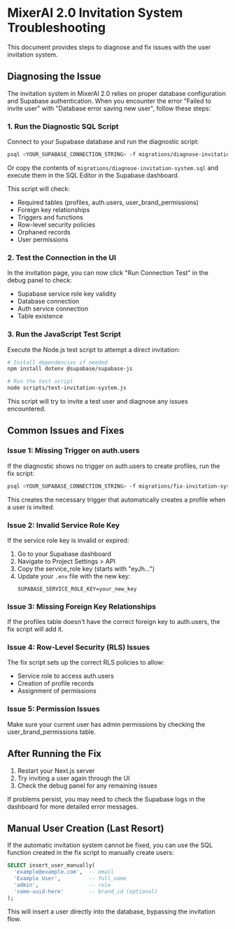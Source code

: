 # MixerAI 2.0 Invitation System Troubleshooting

This document provides steps to diagnose and fix issues with the user invitation system.

## Diagnosing the Issue

The invitation system in MixerAI 2.0 relies on proper database configuration and Supabase authentication. When you encounter the error "Failed to invite user" with "Database error saving new user", follow these steps:

### 1. Run the Diagnostic SQL Script

Connect to your Supabase database and run the diagnostic script:

```bash
psql <YOUR_SUPABASE_CONNECTION_STRING> -f migrations/diagnose-invitation-system.sql
```

Or copy the contents of `migrations/diagnose-invitation-system.sql` and execute them in the SQL Editor in the Supabase dashboard.

This script will check:
- Required tables (profiles, auth.users, user_brand_permissions)
- Foreign key relationships
- Triggers and functions
- Row-level security policies
- Orphaned records
- User permissions

### 2. Test the Connection in the UI

In the invitation page, you can now click "Run Connection Test" in the debug panel to check:
- Supabase service role key validity
- Database connection
- Auth service connection
- Table existence

### 3. Run the JavaScript Test Script

Execute the Node.js test script to attempt a direct invitation:

```bash
# Install dependencies if needed
npm install dotenv @supabase/supabase-js

# Run the test script
node scripts/test-invitation-system.js
```

This script will try to invite a test user and diagnose any issues encountered.

## Common Issues and Fixes

### Issue 1: Missing Trigger on auth.users

If the diagnostic shows no trigger on auth.users to create profiles, run the fix script:

```bash
psql <YOUR_SUPABASE_CONNECTION_STRING> -f migrations/fix-invitation-system.sql
```

This creates the necessary trigger that automatically creates a profile when a user is invited.

### Issue 2: Invalid Service Role Key

If the service role key is invalid or expired:

1. Go to your Supabase dashboard
2. Navigate to Project Settings > API
3. Copy the service_role key (starts with "eyJh...")
4. Update your `.env` file with the new key:
   ```
   SUPABASE_SERVICE_ROLE_KEY=your_new_key
   ```

### Issue 3: Missing Foreign Key Relationships

If the profiles table doesn't have the correct foreign key to auth.users, the fix script will add it.

### Issue 4: Row-Level Security (RLS) Issues

The fix script sets up the correct RLS policies to allow:
- Service role to access auth.users
- Creation of profile records
- Assignment of permissions

### Issue 5: Permission Issues

Make sure your current user has admin permissions by checking the user_brand_permissions table.

## After Running the Fix

1. Restart your Next.js server
2. Try inviting a user again through the UI
3. Check the debug panel for any remaining issues

If problems persist, you may need to check the Supabase logs in the dashboard for more detailed error messages.

## Manual User Creation (Last Resort)

If the automatic invitation system cannot be fixed, you can use the SQL function created in the fix script to manually create users:

```sql
SELECT insert_user_manually(
  'example@example.com',  -- email
  'Example User',         -- full_name
  'admin',                -- role
  'some-uuid-here'        -- brand_id (optional)
);
```

This will insert a user directly into the database, bypassing the invitation flow. 